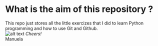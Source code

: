 # What is the aim of this repository ?
This repo just stores all the little exercizes that I did to learn Python programming and how to use Git and Github. <br />
![alt text](https://github.com/[ManuelaCarriero]/[gym]/blob/[main]/Dreaming.jpg?raw=true)
*Cheers!* <br />
Manuela

